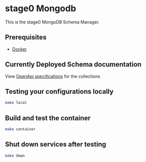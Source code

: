 # stage0 Mongodb

This is the stage0 MongoDB Schema Manager. 

## Prerequisites
- [Docker](https://www.docker.com/products/docker-desktop/)

## Currently Deployed Schema documentation
View [OpenApi specifications](https://flatballflyer.github.io/testSchemaManager/) for the collections

## Testing your configurations locally
```bash
make local
```

## Build and test the container 
```bash
make container
```

## Shut down services after testing
```bash
make down
```